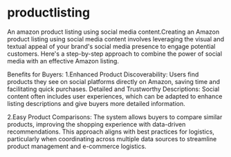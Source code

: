 # productlisting
An amazon product listing using social media content.Creating an Amazon product listing using social media content involves leveraging the visual and textual appeal of your brand's social media presence to engage potential customers. Here's a step-by-step approach to combine the power of social media with an effective Amazon listing.

Benefits for Buyers:
1.Enhanced Product Discoverability: Users find products they see on social platforms directly on Amazon, saving time and facilitating quick purchases. Detailed and Trustworthy Descriptions: Social content often includes user experiences, which can be adapted to enhance listing descriptions and give buyers more detailed information.

2.Easy Product Comparisons: The system allows buyers to compare similar products, improving the shopping experience with data-driven recommendations. This approach aligns with best practices for logistics, particularly when coordinating across multiple data sources to streamline product management and e-commerce logistics.


